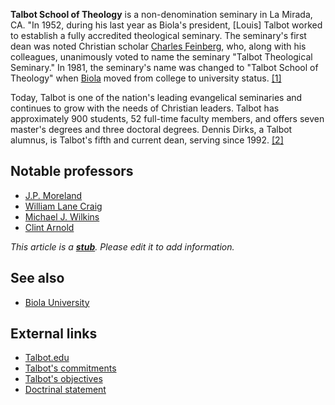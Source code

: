 **Talbot School of Theology** is a non-denomination seminary in La
Mirada, CA. "In 1952, during his last year as Biola's president,
[Louis] Talbot worked to establish a fully accredited theological
seminary. The seminary's first dean was noted Christian scholar
[Charles Feinberg](index.php?title=Charles_Feinberg&action=edit&redlink=1 "Charles Feinberg (page does not exist)"),
who, along with his colleagues, unanimously voted to name the
seminary "Talbot Theological Seminary." In 1981, the seminary's
name was changed to "Talbot School of Theology" when
[Biola](Biola_University "Biola University") moved from college to
university status. [[1]](http://www.talbot.edu/about/history.cfm)

Today, Talbot is one of the nation's leading evangelical seminaries
and continues to grow with the needs of Christian leaders. Talbot
has approximately 900 students, 52 full-time faculty members, and
offers seven master's degrees and three doctoral degrees. Dennis
Dirks, a Talbot alumnus, is Talbot's fifth and current dean,
serving since 1992. [[2]](http://www.talbot.edu/about/history.cfm)

## Notable professors

-   [J.P. Moreland](J.P._Moreland "J.P. Moreland")
-   [William Lane Craig](William_Lane_Craig "William Lane Craig")
-   [Michael J. Wilkins](Michael_J._Wilkins "Michael J. Wilkins")
-   [Clint Arnold](index.php?title=Clint_Arnold&action=edit&redlink=1 "Clint Arnold (page does not exist)")

*This article is a **[stub](http://www.theopedia.com/Category:Theopedia_stubs "Category:Theopedia stubs")**. Please edit it to add information.*
## See also

-   [Biola University](Biola_University "Biola University")

## External links

-   [Talbot.edu](http://www.talbot.edu/)
-   [Talbot's commitments](http://www.talbot.edu/about/commitments.cfm)
-   [Talbot's objectives](http://www.talbot.edu/about/objectives.cfm)
-   [Doctrinal statement](http://www.talbot.edu/about/doctrinal_statement.cfm)



